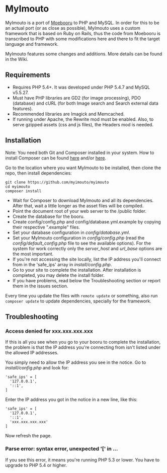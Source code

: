 MyImouto
========

MyImouto is a port of [Moebooru](https://github.com/moebooru/moebooru) to PHP and MySQL. In order for this to be an actual port (or as close as possible), MyImouto uses a custom framework that is based on Ruby on Rails, thus the code from Moebooru is transcribed to PHP with some modifications here and there to fit the target language and framework.

MyImouto features some changes and additions. More details can be found in the Wiki.

Requirements
------------

  * Requires PHP 5.4+. It was developed under PHP 5.4.7 and MySQL v5.5.27.
  * Must have PHP libraries are GD2 (for image processing), PDO (database) and cURL (for both Image search and Search external data features).
  * Recommended libraries are Imagick and Memcached.
  * If running under Apache, the Rewrite mod must be enabled. Also, to serve gzipped assets (css and js files), the Headers mod is needed.

Installation
------------

Note: You need both Git and Composer installed in your system. How to install Composer can be found [here](http://getcomposer.org/download/) and/or [here](http://getcomposer.org/doc/00-intro.md).

Go to the location where you want MyImouto to be installed, then clone the repo, then install dependencies:

    git clone https://github.com/myimouto/myimouto
    cd myimouto
    composer install

  * Wait for Composer to download MyImouto and all its dependencies. After that, wait a little longer as the asset files will be compiled.
  * Point the document root of your web server to the /public folder.
  * Create the database for the booru.
  * Create config/config.php and config/database.yml.example by copying their respective ".example" files.
  * Set your database configuration in _config/database.yml_.
  * Set your MyImouto configuration in _config/config.php_ (read the _config/default_config.php_ file to see the available options). For the system for work correctly only the *server_host* and *url_base* options are the most important.
  * If you're not accessing the site locally, list the IP address you'll connect from in the 'safe_ips' array in _install/config.php_.
  * Go to your site to complete the installation. After installation is completed, you may delete the install folder.
  * If you have problems, read below the Troubleshooting section or report them in the issues section.

Every time you update the files with `remote update` or something, also run `composer update` to update dependencies, specially for the framework.

Troubleshooting
---------------

### Access denied for xxx.xxx.xxx.xxx

If this is all you see when you go to your booru to complete the installation, the problem is that the IP address you're connecting from isn't listed under the allowed IP addresses.

You simply need to allow the IP address you see in the notice. Go to _install/config.php_ and look for:


    'safe_ips' = [
      '127.0.0.1',
      '::1',
    ]

Enter the IP address you got in the notice in a new line, like this:

    'safe_ips' = [
      '127.0.0.1',
      '::1',
      'xxx.xxx.xxx.xxx'
    ]

Now refresh the page.

### Parse error: syntax error, unexpected '[' in ... 

If you see this error, it means you're running PHP 5.3 or lower. You have to upgrade to PHP 5.4 or higher.